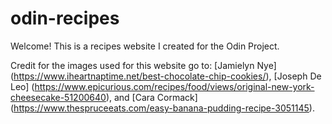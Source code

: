 # odin-recipes

Welcome! This is a recipes website I created for the Odin Project.

Credit for the images used for this website go to: [Jamielyn Nye] (https://www.iheartnaptime.net/best-chocolate-chip-cookies/), [Joseph De Leo] (https://www.epicurious.com/recipes/food/views/original-new-york-cheesecake-51200640), and [Cara Cormack] (https://www.thespruceeats.com/easy-banana-pudding-recipe-3051145).
